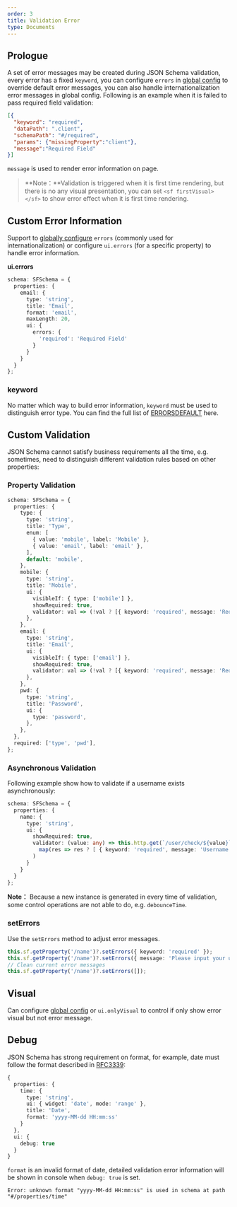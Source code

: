 ```yaml
---
order: 3
title: Validation Error
type: Documents
---
```


## Prologue

A set of error messages may be created during JSON Schema validation, every error has a fixed `keyword`, you can configure `errors` in [global config](/docs/global-config) to override default error messages, you can also handle internationalization error messages in global config. Following is an example when it is failed to pass required field validation:

```json
[{
  "keyword": "required",
  "dataPath": ".client",
  "schemaPath": "#/required",
  "params": {"missingProperty":"client"},
  "message":"Required Field"
}]
```

`message` is used to render error information on page.

> **Note：**Validation is triggered when it is first time rendering, but there is no any visual presentation, you can set `<sf firstVisual></sf>` to show error effect when it is first time rendering.

## Custom Error Information

Support to [globally configure](/docs/global-config) `errors` (commonly used for internationalization) or configure `ui.errors` (for a specific property) to handle error information.

**ui.errors**

```ts
schema: SFSchema = {
  properties: {
    email: {
      type: 'string',
      title: 'Email',
      format: 'email',
      maxLength: 20,
      ui: {
        errors: {
          'required': 'Required Field'
        }
      }
    }
  }
};
```

### keyword

No matter which way to build error information, `keyword` must be used to distinguish error type. You can find the full list of [ERRORSDEFAULT](https://github.com/ng-alain/delon/blob/master/packages/form/src/errors.ts#L4) here.

## Custom Validation

JSON Schema cannot satisfy business requirements all the time, e.g. sometimes, need to distinguish different validation rules based on other properties:

### Property Validation

```ts
schema: SFSchema = {
  properties: {
    type: {
      type: 'string',
      title: 'Type',
      enum: [
        { value: 'mobile', label: 'Mobile' },
        { value: 'email', label: 'email' },
      ],
      default: 'mobile',
    },
    mobile: {
      type: 'string',
      title: 'Mobile',
      ui: {
        visibleIf: { type: ['mobile'] },
        showRequired: true,
        validator: val => (!val ? [{ keyword: 'required', message: 'Required mobile' }] : []),
      },
    },
    email: {
      type: 'string',
      title: 'Email',
      ui: {
        visibleIf: { type: ['email'] },
        showRequired: true,
        validator: val => (!val ? [{ keyword: 'required', message: 'Required email' }] : []),
      },
    },
    pwd: {
      type: 'string',
      title: 'Password',
      ui: {
        type: 'password',
      },
    },
  },
  required: ['type', 'pwd'],
};
```

### Asynchronous Validation

Following example show how to validate if a username exists asynchronously:

```ts
schema: SFSchema = {
  properties: {
    name: {
      type: 'string',
      ui: {
        showRequired: true,
        validator: (value: any) => this.http.get(`/user/check/${value}`).pipe(
          map(res => res ? [ { keyword: 'required', message: 'Username exists'} ] : [])
        )
      }
    }
  }
};
```

**Note：** Because a new instance is generated in every time of validation, some control operations are not able to do, e.g. `debounceTime`.

### setErrors

Use the `setErrors` method to adjust error messages.

```ts
this.sf.getProperty('/name')?.setErrors({ keyword: 'required' });
this.sf.getProperty('/name')?.setErrors({ message: 'Please input your username!' });
// Clean current error messages
this.sf.getProperty('/name')?.setErrors([]);
```

## Visual

Can configure [global config](/docs/global-config) or `ui.onlyVisual` to control if only show error visual but not error message.

## Debug

JSON Schema has strong requirement on format, for example, date must follow the format described in [RFC3339](https://tools.ietf.org/html/rfc3339#section-5.6):

```ts
{
  properties: {
    time: {
      type: 'string',
      ui: { widget: 'date', mode: 'range' },
      title: 'Date',
      format: 'yyyy-MM-dd HH:mm:ss'
    }
  },
  ui: {
    debug: true
  }
}
```

`format` is an invalid format of date, detailed validation error information will be shown in console when `debug: true` is set.

```
Error: unknown format "yyyy-MM-dd HH:mm:ss" is used in schema at path "#/properties/time"
```
